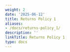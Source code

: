 ```yaml
---
weight: 2
date: '2025-06-12'
title: Returns Policy 1
aliases:
- /docs/returns-policy_1/
description: ''
linkTitle: Returns Policy 1
type: docs
---
```


